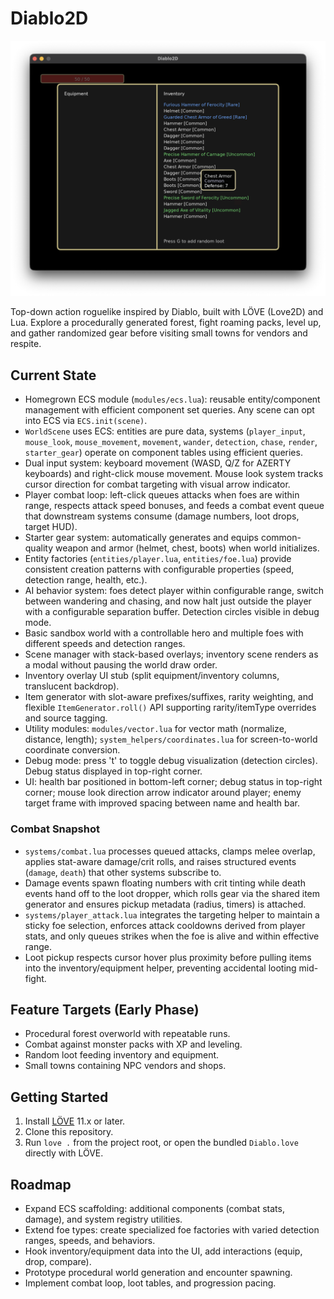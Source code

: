 # Diablo2D

![Diablo2D](screenshot.png)

Top-down action roguelike inspired by Diablo, built with LÖVE (Love2D) and Lua. Explore a procedurally generated forest, fight roaming packs, level up, and gather randomized gear before visiting small towns for vendors and respite.

## Current State
- Homegrown ECS module (`modules/ecs.lua`): reusable entity/component management with efficient component set queries. Any scene can opt into ECS via `ECS.init(scene)`.
- `WorldScene` uses ECS: entities are pure data, systems (`player_input`, `mouse_look`, `mouse_movement`, `movement`, `wander`, `detection`, `chase`, `render`, `starter_gear`) operate on component tables using efficient queries.
- Dual input system: keyboard movement (WASD, Q/Z for AZERTY keyboards) and right-click mouse movement. Mouse look system tracks cursor direction for combat targeting with visual arrow indicator.
- Player combat loop: left-click queues attacks when foes are within range, respects attack speed bonuses, and feeds a combat event queue that downstream systems consume (damage numbers, loot drops, target HUD).
- Starter gear system: automatically generates and equips common-quality weapon and armor (helmet, chest, boots) when world initializes.
- Entity factories (`entities/player.lua`, `entities/foe.lua`) provide consistent creation patterns with configurable properties (speed, detection range, health, etc.).
- AI behavior system: foes detect player within configurable range, switch between wandering and chasing, and now halt just outside the player with a configurable separation buffer. Detection circles visible in debug mode.
- Basic sandbox world with a controllable hero and multiple foes with different speeds and detection ranges.
- Scene manager with stack-based overlays; inventory scene renders as a modal without pausing the world draw order.
- Inventory overlay UI stub (split equipment/inventory columns, translucent backdrop).
- Item generator with slot-aware prefixes/suffixes, rarity weighting, and flexible `ItemGenerator.roll()` API supporting rarity/itemType overrides and source tagging.
- Utility modules: `modules/vector.lua` for vector math (normalize, distance, length); `system_helpers/coordinates.lua` for screen-to-world coordinate conversion.
- Debug mode: press 't' to toggle debug visualization (detection circles). Debug status displayed in top-right corner.
- UI: health bar positioned in bottom-left corner; debug status in top-right corner; mouse look direction arrow indicator around player; enemy target frame with improved spacing between name and health bar.

### Combat Snapshot
- `systems/combat.lua` processes queued attacks, clamps melee overlap, applies stat-aware damage/crit rolls, and raises structured events (`damage`, `death`) that other systems subscribe to.
- Damage events spawn floating numbers with crit tinting while death events hand off to the loot dropper, which rolls gear via the shared item generator and ensures pickup metadata (radius, timers) is attached.
- `systems/player_attack.lua` integrates the targeting helper to maintain a sticky foe selection, enforces attack cooldowns derived from player stats, and only queues strikes when the foe is alive and within effective range.
- Loot pickup respects cursor hover plus proximity before pulling items into the inventory/equipment helper, preventing accidental looting mid-fight.

## Feature Targets (Early Phase)
- Procedural forest overworld with repeatable runs.
- Combat against monster packs with XP and leveling.
- Random loot feeding inventory and equipment.
- Small towns containing NPC vendors and shops.

## Getting Started
1. Install [LÖVE](https://love2d.org/) 11.x or later.
2. Clone this repository.
3. Run `love .` from the project root, or open the bundled `Diablo.love` directly with LÖVE.

## Roadmap
- Expand ECS scaffolding: additional components (combat stats, damage), and system registry utilities.
- Extend foe types: create specialized foe factories with varied detection ranges, speeds, and behaviors.
- Hook inventory/equipment data into the UI, add interactions (equip, drop, compare).
- Prototype procedural world generation and encounter spawning.
- Implement combat loop, loot tables, and progression pacing.

